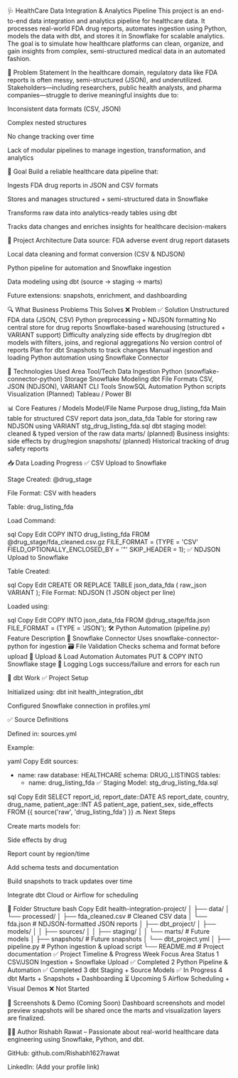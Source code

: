🩺 HealthCare Data Integration & Analytics Pipeline
This project is an end-to-end data integration and analytics pipeline for healthcare data. It processes real-world FDA drug reports, automates ingestion using Python, models the data with dbt, and stores it in Snowflake for scalable analytics. The goal is to simulate how healthcare platforms can clean, organize, and gain insights from complex, semi-structured medical data in an automated fashion.

📌 Problem Statement
In the healthcare domain, regulatory data like FDA reports is often messy, semi-structured (JSON), and underutilized. Stakeholders—including researchers, public health analysts, and pharma companies—struggle to derive meaningful insights due to:

Inconsistent data formats (CSV, JSON)

Complex nested structures

No change tracking over time

Lack of modular pipelines to manage ingestion, transformation, and analytics

🎯 Goal
Build a reliable healthcare data pipeline that:

Ingests FDA drug reports in JSON and CSV formats

Stores and manages structured + semi-structured data in Snowflake

Transforms raw data into analytics-ready tables using dbt

Tracks data changes and enriches insights for healthcare decision-makers

📌 Project Architecture
Data source: FDA adverse event drug report datasets

Local data cleaning and format conversion (CSV & NDJSON)

Python pipeline for automation and Snowflake ingestion

Data modeling using dbt (source → staging → marts)

Future extensions: snapshots, enrichment, and dashboarding

🔍 What Business Problems This Solves
❌ Problem	✅ Solution
Unstructured FDA data (JSON, CSV)	Python preprocessing + NDJSON formatting
No central store for drug reports	Snowflake-based warehousing (structured + VARIANT support)
Difficulty analyzing side effects by drug/region	dbt models with filters, joins, and regional aggregations
No version control of reports	Plan for dbt Snapshots to track changes
Manual ingestion and loading	Python automation using Snowflake Connector

🧠 Technologies Used
Area	Tool/Tech
Data Ingestion	Python (snowflake-connector-python)
Storage	Snowflake
Modeling	dbt
File Formats	CSV, JSON (NDJSON), VARIANT
CLI Tools	SnowSQL
Automation	Python scripts
Visualization (Planned)	Tableau / Power BI

📊 Core Features / Models
Model/File Name	Purpose
drug_listing_fda	Main table for structured CSV report data
json_data_fda	Table for storing raw NDJSON using VARIANT
stg_drug_listing_fda.sql	dbt staging model: cleaned & typed version of the raw data
marts/ (planned)	Business insights: side effects by drug/region
snapshots/ (planned)	Historical tracking of drug safety reports

📥 Data Loading Progress
✅ CSV Upload to Snowflake

Stage Created: @drug_stage

File Format: CSV with headers

Table: drug_listing_fda

Load Command:

sql
Copy
Edit
COPY INTO drug_listing_fda
FROM @drug_stage/fda_cleaned.csv.gz
FILE_FORMAT = (TYPE = 'CSV' FIELD_OPTIONALLY_ENCLOSED_BY = '"' SKIP_HEADER = 1);
✅ NDJSON Upload to Snowflake

Table Created:

sql
Copy
Edit
CREATE OR REPLACE TABLE json_data_fda (
  raw_json VARIANT
);
File Format: NDJSON (1 JSON object per line)

Loaded using:

sql
Copy
Edit
COPY INTO json_data_fda
FROM @drug_stage/fda.json
FILE_FORMAT = (TYPE = 'JSON');
🛠 Python Automation (pipeline.py)
Feature	Description
🔗 Snowflake Connector	Uses snowflake-connector-python for ingestion
🗃 File Validation	Checks schema and format before upload
🚀 Upload & Load Automation	Automates PUT & COPY INTO Snowflake stage
🧾 Logging	Logs success/failure and errors for each run

🔧 dbt Work
✅ Project Setup

Initialized using: dbt init health_integration_dbt

Configured Snowflake connection in profiles.yml

✅ Source Definitions

Defined in: sources.yml

Example:

yaml
Copy
Edit
sources:
  - name: raw
    database: HEALTHCARE
    schema: DRUG_LISTINGS
    tables:
      - name: drug_listing_fda
✅ Staging Model: stg_drug_listing_fda.sql

sql
Copy
Edit
SELECT
  report_id,
  report_date::DATE AS report_date,
  country,
  drug_name,
  patient_age::INT AS patient_age,
  patient_sex,
  side_effects
FROM {{ source('raw', 'drug_listing_fda') }}
🔜 Next Steps

Create marts models for:

Side effects by drug

Report count by region/time

Add schema tests and documentation

Build snapshots to track updates over time

Integrate dbt Cloud or Airflow for scheduling

📂 Folder Structure
bash
Copy
Edit
health-integration-project/
│
├── data/
│   └── processed/
│       ├── fda_cleaned.csv         # Cleaned CSV data
│       └── fda.json                # NDJSON-formatted JSON reports
│
├── dbt_project/
│   ├── models/
│   │   ├── sources/
│   │   ├── staging/
│   │   └── marts/                  # Future models
│   ├── snapshots/                  # Future snapshots
│   └── dbt_project.yml
│
├── pipeline.py                     # Python ingestion & upload script
└── README.md                       # Project documentation
✅ Project Timeline & Progress
Week	Focus Area	Status
1	CSV/JSON Ingestion + Snowflake Upload	✅ Completed
2	Python Pipeline & Automation	✅ Completed
3	dbt Staging + Source Models	✅ In Progress
4	dbt Marts + Snapshots + Dashboarding	⏳ Upcoming
5	Airflow Scheduling + Visual Demos	❌ Not Started

📸 Screenshots & Demo (Coming Soon)
Dashboard screenshots and model preview snapshots will be shared once the marts and visualization layers are finalized.

👨‍💻 Author
Rishabh Rawat – Passionate about real-world healthcare data engineering using Snowflake, Python, and dbt.

GitHub: github.com/Rishabh1627rawat

LinkedIn: (Add your profile link)
